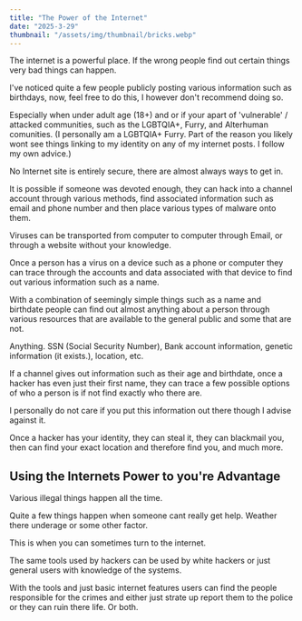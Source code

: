 ```yaml
---
title: "The Power of the Internet"
date: "2025-3-29"
thumbnail: "/assets/img/thumbnail/bricks.webp"
---
```


The internet is a powerful place. If the wrong people find out certain things very bad things can happen.



I've noticed quite a few people publicly posting various information such as birthdays, now, feel free to do this, I however don't recommend doing so. 

Especially when under adult age (18+) and or if your apart of 'vulnerable' / attacked communities, such as the LGBTQIA+, Furry, and Alterhuman comunities. (I personally am a LGBTQIA+ Furry. Part of the reason you likely wont see things linking to my identity on any of my internet posts. I follow my own advice.)

No Internet site is entirely secure, there are almost always ways to get in. 

It is possible if someone was devoted enough, they can hack into a channel account through various methods, find associated information such as email and phone number and then place various types of malware onto them. 

Viruses can be transported from computer to computer through Email, or through a website without your knowledge.

Once a person has a virus on a device such as a phone or computer they can trace through the accounts and data associated with that device to find out various information such as a name. 

With a combination of seemingly simple things such as a name and birthdate people can find out almost anything about a person through various resources that are available to the general public and some that are not.

Anything. SSN (Social Security Number), Bank account information, genetic information (it exists.), location, etc. 

If a channel gives out information such as their age and birthdate, once a hacker has even just their first name, they can trace a few possible options of who a person is if not find exactly who there are.

I personally do not care if you put this information out there though I advise against it.

Once a hacker has your identity, they can steal it, they can blackmail you, then can find your exact location and therefore find you, and much more. 

## Using the Internets Power to you're Advantage

Various illegal things happen all the time. 

Quite a few things happen when someone cant really get help. Weather there underage or some other factor.

This is when you can sometimes turn to the internet.

The same tools used by hackers can be used by white hackers or just general users with knowledge of the systems.

With the tools and just basic internet features users can find the people responsible for the crimes and either just strate up report them to the police or they can ruin there life. Or both.
